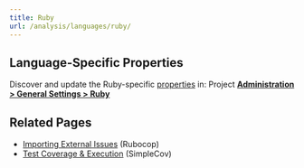 ```yaml
---
title: Ruby
url: /analysis/languages/ruby/
---
```


<!-- static -->
<!-- update_center:ruby -->
<!-- /static -->


## Language-Specific Properties

Discover and update the Ruby-specific [properties](/analysis/analysis-parameters/) in: <!-- sonarcloud -->Project <!-- /sonarcloud --> **[Administration > General Settings > Ruby](/#sonarqube-admin#/admin/settings?category=ruby)**

## Related Pages
* [Importing External Issues](/analysis/external-issues/) (Rubocop)
* [Test Coverage & Execution](/analysis/coverage/) (SimpleCov)
